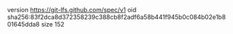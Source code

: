 version https://git-lfs.github.com/spec/v1
oid sha256:83f2dca8d372358239c388cb8f2adf6a58b441f945b0c084b02e1b801645dda8
size 152
